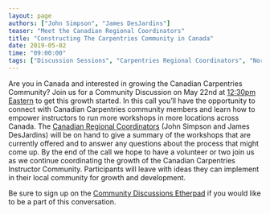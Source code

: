 ```yaml
---
layout: page
authors: ["John Simpson", "James DesJardins"]
teaser: "Meet the Canadian Regional Coordinators"
title: "Constructing The Carpentries Community in Canada"
date: 2019-05-02
time: "09:00:00"
tags: ["Discussion Sessions", "Carpentries Regional Coordinators", "North America"]
---
```


Are you in Canada and interested in growing the Canadian Carpentries Community? Join us for a Community Discussion on May 22nd at [12:30pm Eastern](https://www.timeanddate.com/worldclock/fixedtime.html?msg=Themed+Discussion+Session%3A+Constructing+the+Carpentries+Community+in+Canada&iso=20190522T1630&p1=1440&ah=1) to get this growth started. In this call you’ll have the opportunity to connect with Canadian Carpentries community members and learn how to empower instructors to run more workshops in more locations across Canada. The [Canadian Regional Coordinators](https://carpentries.org/regions_ca/) (John Simpson and James DesJardins) will be on hand to give a summary of the workshops that are currently offered and to answer any questions about the process that might come up.  By the end of the call we hope to have a volunteer or two join us as we continue coordinating the growth of the Canadian Carpentries Instructor Community. Participants will leave with ideas they can implement in their local community for growth and development.

Be sure to sign up on the [Community Discussions Etherpad](https://pad.carpentries.org/community-discussions) if you would like to be a part of this conversation. 


